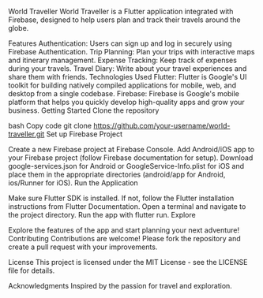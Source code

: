 World Traveller
World Traveller is a Flutter application integrated with Firebase, designed to help users plan and track their travels around the globe.

Features
Authentication: Users can sign up and log in securely using Firebase Authentication.
Trip Planning: Plan your trips with interactive maps and itinerary management.
Expense Tracking: Keep track of expenses during your travels.
Travel Diary: Write about your travel experiences and share them with friends.
Technologies Used
Flutter: Flutter is Google's UI toolkit for building natively compiled applications for mobile, web, and desktop from a single codebase.
Firebase: Firebase is Google's mobile platform that helps you quickly develop high-quality apps and grow your business.
Getting Started
Clone the repository

bash
Copy code
git clone https://github.com/your-username/world-traveller.git
Set up Firebase Project

Create a new Firebase project at Firebase Console.
Add Android/iOS app to your Firebase project (follow Firebase documentation for setup).
Download google-services.json for Android or GoogleService-Info.plist for iOS and place them in the appropriate directories (android/app for Android, ios/Runner for iOS).
Run the Application

Make sure Flutter SDK is installed. If not, follow the Flutter installation instructions from Flutter Documentation.
Open a terminal and navigate to the project directory.
Run the app with flutter run.
Explore

Explore the features of the app and start planning your next adventure!
Contributing
Contributions are welcome! Please fork the repository and create a pull request with your improvements.

License
This project is licensed under the MIT License - see the LICENSE file for details.

Acknowledgments
Inspired by the passion for travel and exploration.

